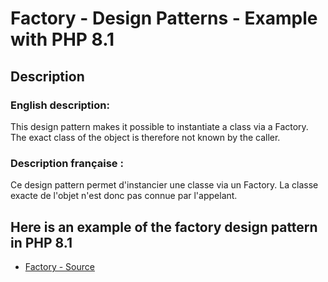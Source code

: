 # Factory - Design Patterns - Example with PHP 8.1


## Description

### English description:

This design pattern makes it possible to instantiate a class via a Factory.
The exact class of the object is therefore not known by the caller.

### Description française :

Ce design pattern permet d'instancier une classe via un Factory.
La classe exacte de l'objet n'est donc pas connue par l'appelant.


## Here is an example of the factory design pattern in PHP 8.1

* [Factory - Source](https://github.com/dev-and-web/design-patterns-php/blob/master/src/factory/index.php)
